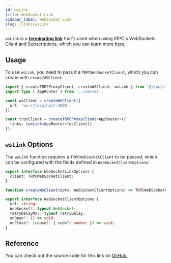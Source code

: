 ```yaml
---
id: wsLink
title: WebSocket Link
sidebar_label: WebSocket Link
slug: /links/wsLink
---
```


`wsLink` is a [**terminating link**](./index.md#the-terminating-link) that's used when using tRPC's WebSockets Client and Subscriptions, which you can learn more [here.](subscriptions)

## Usage

To use `wsLink`, you need to pass it a `TRPCWebSocketClient`, which you can create with `createWSClient`:

```ts title="client/index.ts"
import { createTRPCProxyClient, createWSClient, wsLink } from '@trpc/client';
import type { AppRouter } from '../server';

const wsClient = createWSClient({
  url: 'ws://localhost:3000',
});

const trpcClient = createTRPCProxyClient<AppRouter>({
  links: [wsLink<AppRouter>(wsClient)],
});
```

## `wsLink` Options

The `wsLink` function requires a `TRPCWebSocketClient` to be passed, which can be configured with the fields defined in `WebSocketClientOptions`:

```ts
export interface WebSocketLinkOptions {
  client: TRPCWebSocketClient;
}

function createWSClient(opts: WebSocketClientOptions) => TRPCWebSocketClient

export interface WebSocketClientOptions {
  url: string;
  WebSocket?: typeof WebSocket;
  retryDelayMs?: typeof retryDelay;
  onOpen?: () => void;
  onClose?: (cause?: { code?: number }) => void;
}
```

## Reference

You can check out the source code for this link on [GitHub.](https://github.com/trpc/trpc/blob/next/packages/client/src/links/wsLink.ts)
